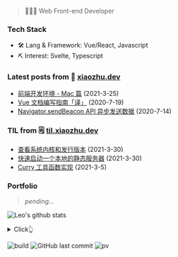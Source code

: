 > 👨🏻‍💻 Web Front-end Developer

### Tech Stack

- 🛠 Lang & Framework: Vue/React, Javascript
- ⛏ Interest: Svelte, Typescript

### Latest posts from 📝 [xiaozhu.dev](https://xiaozhu.dev)

- [前端开发环境 - Mac 篇](https://xiaozhu.dev/post/web-dev-mac-env/) (2021-3-25)
- [Vue 文档编写指南「译」](https://xiaozhu.dev/post/vue-docs-writing-guide/) (2020-7-19)
- [Navigator.sendBeacon API 异步发送数据](https://xiaozhu.dev/post/send-beacon-api/) (2020-7-14)

### TIL from 🗒 [til.xiaozhu.dev](https://til.xiaozhu.dev)

- [查看系统内核和发行版本](https://til.xiaozhu.dev/os/view-macOS) (2021-3-30)
- [快速启动一个本地的静态服务器](https://til.xiaozhu.dev/http/http_server) (2021-3-30)
- [Curry 工具函数实现](https://til.xiaozhu.dev/javascript/curry) (2021-3-5)

### Portfolio

> *pending...*

![Leo's github stats](https://github-readme-stats.vercel.app/api?username=mopig&show_icons=true&theme=dracula&hide=stars,issues)

<details>
  <summary>Click👆</summary>
  <pre>
  🤷‍♂️
  </pre>
</details>

![build](https://github.com/mopig/mopig/workflows/build/badge.svg)
![GitHub last commit](https://img.shields.io/github/last-commit/mopig/mopig)
![pv](https://pageview.vercel.app/?github_user=mopig)
